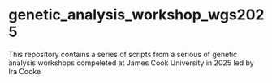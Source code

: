 # genetic_analysis_workshop_wgs2025
This repository contains a series of scripts from a serious of genetic analysis workshops compeleted at James Cook University in 2025 led by Ira Cooke
